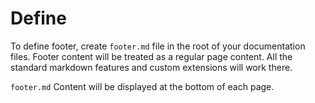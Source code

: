 # Define

To define footer, create `footer.md` file in the root of your documentation files.
Footer content will be treated as a regular page content.
All the standard markdown features and custom extensions will work there.

`footer.md` Content will be displayed at the bottom of each page.